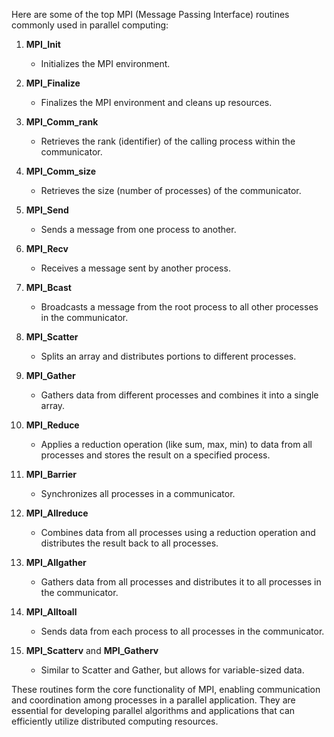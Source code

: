 Here are some of the top MPI (Message Passing Interface) routines commonly used in parallel computing:

1. **MPI_Init**
   - Initializes the MPI environment.

2. **MPI_Finalize**
   - Finalizes the MPI environment and cleans up resources.

3. **MPI_Comm_rank**
   - Retrieves the rank (identifier) of the calling process within the communicator.

4. **MPI_Comm_size**
   - Retrieves the size (number of processes) of the communicator.

5. **MPI_Send**
   - Sends a message from one process to another.

6. **MPI_Recv**
   - Receives a message sent by another process.

7. **MPI_Bcast**
   - Broadcasts a message from the root process to all other processes in the communicator.

8. **MPI_Scatter**
   - Splits an array and distributes portions to different processes.

9. **MPI_Gather**
   - Gathers data from different processes and combines it into a single array.

10. **MPI_Reduce**
    - Applies a reduction operation (like sum, max, min) to data from all processes and stores the result on a specified process.

11. **MPI_Barrier**
    - Synchronizes all processes in a communicator.

12. **MPI_Allreduce**
    - Combines data from all processes using a reduction operation and distributes the result back to all processes.

13. **MPI_Allgather**
    - Gathers data from all processes and distributes it to all processes in the communicator.

14. **MPI_Alltoall**
    - Sends data from each process to all processes in the communicator.

15. **MPI_Scatterv** and **MPI_Gatherv**
    - Similar to Scatter and Gather, but allows for variable-sized data.

These routines form the core functionality of MPI, enabling communication and coordination among processes in a parallel application. They are essential for developing parallel algorithms and applications that can efficiently utilize distributed computing resources.
